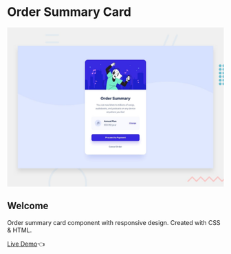 # Order Summary Card

![Design preview for the Order summary card component](./design/desktop-preview.jpg)

## Welcome 

Order summary card component with responsive design. Created with CSS & HTML.

[Live Demo](https://dmitriy24s.github.io/order-summary-card/)👈
